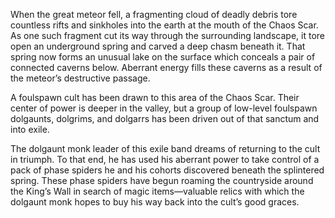 When the great meteor fell, a fragmenting cloud of deadly debris tore countless rifts and sinkholes into the earth at the mouth of the Chaos Scar. As one such fragment cut its way through the surrounding landscape, it tore open an underground spring and carved a deep chasm beneath it. That spring now forms an unusual lake on the surface which conceals a pair of connected caverns below. Aberrant energy fills these caverns as a result of the meteor’s destructive passage. 

A foulspawn cult has been drawn to this area of the Chaos Scar. Their center of power is deeper in the valley, but a group of low-level foulspawn dolgaunts, dolgrims, and dolgarrs has been driven out of that sanctum and into exile. 

The dolgaunt monk leader of this exile band dreams of returning to the cult in triumph. To that end, he has used his aberrant power to take control of a pack of phase spiders he and his cohorts discovered beneath the splintered spring. These phase spiders have begun roaming the countryside around the King’s Wall in search of magic items—valuable relics with which the dolgaunt monk hopes to buy his way back into the cult’s good graces.
 
